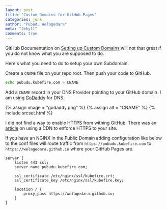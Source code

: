 ```yaml
---
layout: post
title: "Custom Domains for GitHub Pages"
categories: junk
author: "Pubudu Welagedara"
meta: "Jekyll"
comments: true
---
```


GitHub Documentation on [Setting up Custom Domains][custom-subdomain] will not that great if you do not know what you are supposed to do.

Here's what you need to do to setup your own Subdomain.

Create a `CNAME` file on your repo root. Then push your code to GitHub.

```bash
echo pubudu.kubefire.com > CNAME
```

Add a `CNAME` record in your DNS Provider pointing to your GitHub domain. I am using [GoDaddy][godaddy] for DNS.

{% assign image = "godaddy.png" %}
{% assign alt = "CNAME" %}
{% include srcset.html %}

I did not find a way to enable HTTPS from withing GitHub. There was an [article][cdn] on using a CDN to enforce HTTPS to your site.

If you have an NGINX in the Public Domain adding configuration like below to the conf files will route traffic from `https://pubudu.kubefire.com` to `https://welagedara.github.io` where your GitHub Pages are.

```
server {
    listen 443 ssl;
    server_name pubudu.kubefire.com;

    ssl_certificate /etc/nginx/ssl/kubefire.crt;
    ssl_certificate_key /etc/nginx/ssl/kubefire.key;

    location / {
        proxy_pass https://welagedara.github.io;       
    }
}
```

[custom-subdomain]: https://help.github.com/articles/setting-up-a-custom-subdomain/
[godaddy]: https://www.godaddy.com/
[cdn]: https://gist.github.com/cvan/8630f847f579f90e0c014dc5199c337b


